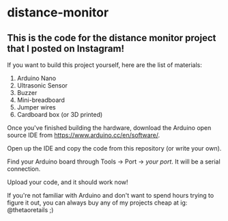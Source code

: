 # distance-monitor
This is the code for the distance monitor project that I posted on Instagram!
-

If you want to build this project yourself, here are the list of materials:
1) Arduino Nano
2) Ultrasonic Sensor
3) Buzzer
4) Mini-breadboard
5) Jumper wires
6) Cardboard box (or 3D printed)

Once you've finished building the hardware, download the Arduino open source IDE from https://www.arduino.cc/en/software/.

Open up the IDE and copy the code from this repository (or write your own).

Find your Arduino board through Tools -> Port -> *your port*. It will be a serial connection.

Upload your code, and it should work now!

If you're not familiar with Arduino and don't want to spend hours trying to figure it out, you can always buy any of my projects cheap at ig: @thetaoretails ;)
